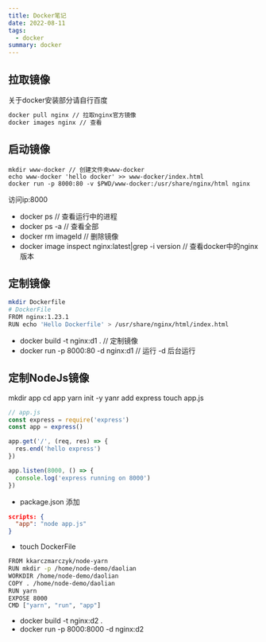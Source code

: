 ```yaml
---
title: Docker笔记
date: 2022-08-11
tags:
  - docker
summary: docker
---
```

## 拉取镜像
关于docker安装部分请自行百度
```bash
docker pull nginx // 拉取nginx官方镜像
docker images nginx // 查看
```
## 启动镜像
```
mkdir www-docker // 创建文件夹www-docker
echo www-docker 'hello docker' >> www-docker/index.html
docker run -p 8000:80 -v $PWD/www-docker:/usr/share/nginx/html nginx
```
访问ip:8000

* docker ps // 查看运行中的进程
* docker ps -a // 查看全部
* docker rm imageId // 删除镜像
* docker image inspect nginx:latest|grep -i version // 查看docker中的nginx版本

## 定制镜像
```bash
mkdir Dockerfile
# DockerFile
FROM nginx:1.23.1
RUN echo 'Hello Dockerfile' > /usr/share/nginx/html/index.html
```
* docker build -t nginx:d1 . // 定制镜像
* docker run -p 8000:80 -d nginx:d1 // 运行 -d 后台运行

## 定制NodeJs镜像
mkdir app
cd app
yarn init -y
yanr add express
touch app.js
```js
// app.js
const express = require('express')
const app = express()

app.get('/', (req, res) => {
  res.end('hello express')
})

app.listen(8000, () => {
  console.log('express running on 8000')
})
```
* package.json 添加
```json
scripts: {
  "app": "node app.js"
}
```
* touch DockerFile
```bash
FROM kkarczmarczyk/node-yarn
RUN mkdir -p /home/node-demo/daolian
WORKDIR /home/node-demo/daolian
COPY . /home/node-demo/daolian
RUN yarn
EXPOSE 8000
CMD ["yarn", "run", "app"]
```
* docker build -t nginx:d2 .
* docker run -p 8000:8000 -d nginx:d2